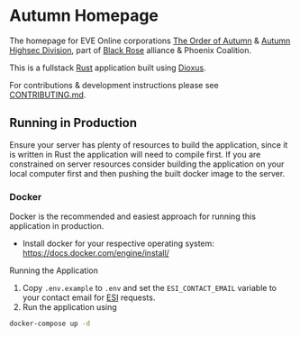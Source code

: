 # Autumn Homepage
The homepage for EVE Online corporations [The Order of Autumn](https://zkillboard.com/corporation/98785281/) & [Autumn Highsec Division](https://zkillboard.com/corporation/98784256/), part of [Black Rose](https://black-rose.space/) alliance & Phoenix Coalition.

This is a fullstack [Rust](https://www.rust-lang.org/) application built using [Dioxus](https://dioxuslabs.com/).

For contributions & development instructions please see [CONTRIBUTING.md](./CONTRIBUTING.md).

## Running in Production

Ensure your server has plenty of resources to build the application, since it is written in Rust the application will need to compile first.
If you are constrained on server resources consider building the application on your local computer first and then pushing the built docker image to the server.

### Docker

Docker is the recommended and easiest approach for running this application in production.

- Install docker for your respective operating system: <https://docs.docker.com/engine/install/>

Running the Application
1. Copy `.env.example` to `.env` and set the `ESI_CONTACT_EMAIL` variable to your contact email for [ESI](https://esi.evetech.net/) requests.
2. Run the application using

```bash
docker-compose up -d
```
